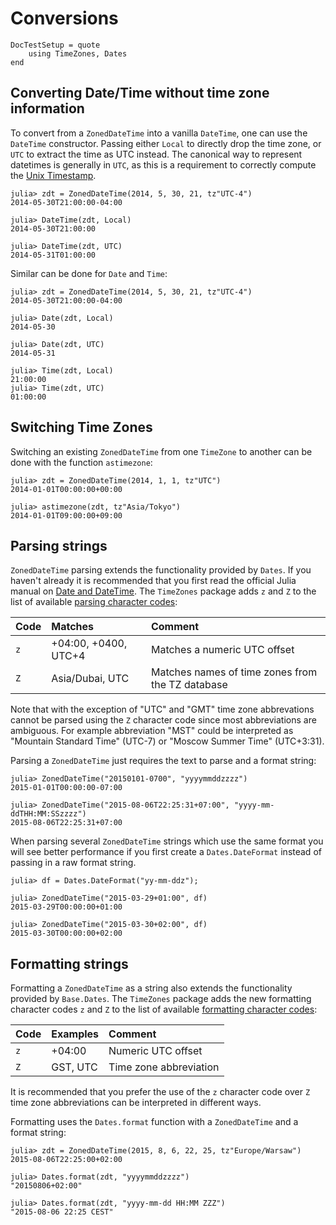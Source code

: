 # Conversions

```@meta
DocTestSetup = quote
    using TimeZones, Dates
end
```

## Converting Date/Time without time zone information

To convert from a `ZonedDateTime` into a vanilla `DateTime`, one can use the `DateTime` constructor.
Passing either `Local` to directly drop the time zone,  or `UTC` to extract the time as UTC instead.
The canonical way to represent datetimes is generally in `UTC`, as this is a requirement to correctly compute the [Unix Timestamp](https://en.wikipedia.org/wiki/Unix_time).

```jldoctest
julia> zdt = ZonedDateTime(2014, 5, 30, 21, tz"UTC-4")
2014-05-30T21:00:00-04:00

julia> DateTime(zdt, Local)
2014-05-30T21:00:00

julia> DateTime(zdt, UTC)
2014-05-31T01:00:00
```

Similar can be done for `Date` and `Time`:

```jldoctest
julia> zdt = ZonedDateTime(2014, 5, 30, 21, tz"UTC-4")
2014-05-30T21:00:00-04:00

julia> Date(zdt, Local)
2014-05-30

julia> Date(zdt, UTC)
2014-05-31

julia> Time(zdt, Local)
21:00:00
julia> Time(zdt, UTC)
01:00:00
```

## Switching Time Zones

Switching an existing `ZonedDateTime` from one `TimeZone` to another can be done with the function `astimezone`:

```jldoctest
julia> zdt = ZonedDateTime(2014, 1, 1, tz"UTC")
2014-01-01T00:00:00+00:00

julia> astimezone(zdt, tz"Asia/Tokyo")
2014-01-01T09:00:00+09:00
```

## Parsing strings

`ZonedDateTime` parsing extends the functionality provided by `Dates`. If you haven't already it is recommended that you first read the official Julia manual on [Date and DateTime](https://docs.julialang.org/en/v1/stdlib/Dates/#Constructors-1). The `TimeZones` package adds `z` and `Z` to the list of available [parsing character codes](https://docs.julialang.org/en/v1/stdlib/Dates/#Dates.DateFormat):

| Code | Matches              | Comment                                          |
|:-----|:---------------------|:-------------------------------------------------|
| `z`  | +04:00, +0400, UTC+4 | Matches a numeric UTC offset                     |
| `Z`  | Asia/Dubai, UTC      | Matches names of time zones from the TZ database |

Note that with the exception of "UTC" and "GMT" time zone abbrevations cannot be parsed using the `Z` character code since most abbreviations are ambiguous. For example abbreviation "MST" could be interpreted as "Mountain Standard Time" (UTC-7) or "Moscow Summer Time" (UTC+3:31).

Parsing a `ZonedDateTime` just requires the text to parse and a format string:

```jldoctest
julia> ZonedDateTime("20150101-0700", "yyyymmddzzzz")
2015-01-01T00:00:00-07:00

julia> ZonedDateTime("2015-08-06T22:25:31+07:00", "yyyy-mm-ddTHH:MM:SSzzzz")
2015-08-06T22:25:31+07:00
```

When parsing several `ZonedDateTime` strings which use the same format you will see better performance if you first create a `Dates.DateFormat` instead of passing in a raw format string.

```jldoctest
julia> df = Dates.DateFormat("yy-mm-ddz");

julia> ZonedDateTime("2015-03-29+01:00", df)
2015-03-29T00:00:00+01:00

julia> ZonedDateTime("2015-03-30+02:00", df)
2015-03-30T00:00:00+02:00
```

## Formatting strings

Formatting a `ZonedDateTime` as a string also extends the functionality provided by `Base.Dates`. The `TimeZones` package adds the new formatting character codes `z` and `Z` to the list of available [formatting character codes](https://docs.julialang.org/en/v1/stdlib/Dates/#Dates.DateFormat):

| Code | Examples             | Comment                                          |
|:-----|:---------------------|:-------------------------------------------------|
| `z`  | +04:00               | Numeric UTC offset                               |
| `Z`  | GST, UTC             | Time zone abbreviation                           |

It is recommended that you prefer the use of the `z` character code over `Z` time zone abbreviations can be interpreted in different ways.

Formatting uses the `Dates.format` function with a `ZonedDateTime` and a format string:

```jldoctest
julia> zdt = ZonedDateTime(2015, 8, 6, 22, 25, tz"Europe/Warsaw")
2015-08-06T22:25:00+02:00

julia> Dates.format(zdt, "yyyymmddzzzz")
"20150806+02:00"

julia> Dates.format(zdt, "yyyy-mm-dd HH:MM ZZZ")
"2015-08-06 22:25 CEST"
```
